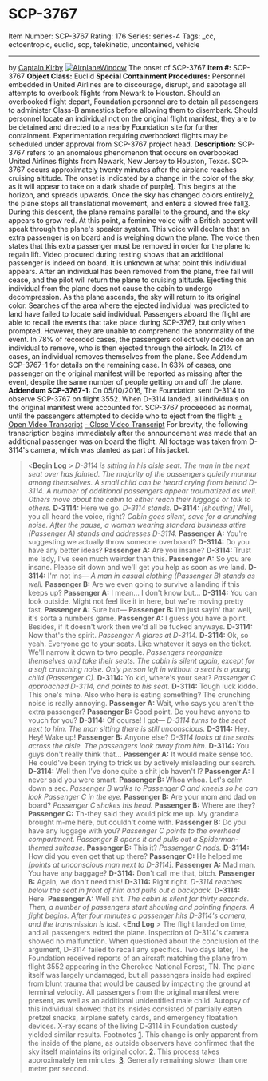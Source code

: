 # SCP-3767
Item Number: SCP-3767
Rating: 176
Series: series-4
Tags: _cc, ectoentropic, euclid, scp, telekinetic, uncontained, vehicle

---

by [Captain Kirby](/captain-kirby-s-personal-file)
[![AirplaneWindow](https://scp-wiki.wdfiles.com/local--resized-images/scp-3767/AirplaneWindow/medium.jpg)](https://scp-wiki.wdfiles.com/local--files/scp-3767/AirplaneWindow)
The onset of SCP-3767
**Item #:** SCP-3767
**Object Class:** Euclid
**Special Containment Procedures:** Personnel embedded in United Airlines are to discourage, disrupt, and sabotage all attempts to overbook flights from Newark to Houston. Should an overbooked flight depart, Foundation personnel are to detain all passengers to administer Class-B amnestics before allowing them to disembark. Should personnel locate an individual not on the original flight manifest, they are to be detained and directed to a nearby Foundation site for further containment.
Experimentation requiring overbooked flights may be scheduled under approval from SCP-3767 project head.
**Description:** SCP-3767 refers to an anomalous phenomenon that occurs on overbooked United Airlines flights from Newark, New Jersey to Houston, Texas. SCP-3767 occurs approximately twenty minutes after the airplane reaches cruising altitude. The onset is indicated by a change in the color of the sky, as it will appear to take on a dark shade of purple[1](javascript:;). This begins at the horizon, and spreads upwards. Once the sky has changed colors entirely[2](javascript:;), the plane stops all translational movement, and enters a slowed free fall[3](javascript:;). During this descent, the plane remains parallel to the ground, and the sky appears to grow red.
At this point, a feminine voice with a British accent will speak through the plane's speaker system. This voice will declare that an extra passenger is on board and is weighing down the plane. The voice then states that this extra passenger must be removed in order for the plane to regain lift. Video procured during testing shows that an additional passenger is indeed on board. It is unknown at what point this individual appears.
After an individual has been removed from the plane, free fall will cease, and the pilot will return the plane to cruising altitude. Ejecting this individual from the plane does not cause the cabin to undergo decompression. As the plane ascends, the sky will return to its original color. Searches of the area where the ejected individual was predicted to land have failed to locate said individual.
Passengers aboard the flight are able to recall the events that take place during SCP-3767, but only when prompted. However, they are unable to comprehend the abnormality of the event.
In 78% of recorded cases, the passengers collectively decide on an individual to remove, who is then ejected through the airlock. In 21% of cases, an individual removes themselves from the plane. See Addendum SCP-3767-1 for details on the remaining case.
In 63% of cases, one passenger on the original manifest will be reported as missing after the event, despite the same number of people getting on and off the plane.
**Addendum SCP-3767-1:** On 05/10/2016, The Foundation sent D-3114 to observe SCP-3767 on flight 3552. When D-3114 landed, all individuals on the original manifest were accounted for. SCP-3767 proceeded as normal, until the passengers attempted to decide who to eject from the flight:
[\+ Open Video Transcript](javascript:;)
[\- Close Video Transcript](javascript:;)
For brevity, the following transcription begins immediately after the announcement was made that an additional passenger was on board the flight. All footage was taken from D-3114's camera, which was planted as part of his jacket.
> <**Begin Log** >
> _D-3114 is sitting in his aisle seat. The man in the next seat over has fainted. The majority of the passengers quietly murmur among themselves. A small child can be heard crying from behind D-3114. A number of additional passengers appear traumatized as well. Others move about the cabin to either reach their luggage or talk to others._
> **D-3114:** Here we go.
> _D-3114 stands._
> **D-3114:** _[shouting]_ Well, you all heard the voice, right?
> _Cabin goes silent, save for a crunching noise. After the pause, a woman wearing standard business attire (Passenger A) stands and addresses D-3114._
> **Passenger A:** You're suggesting we actually throw someone overboard?
> **D-3114:** Do you have any better ideas?
> **Passenger A:** Are you insane?
> **D-3114:** Trust me lady, I've seen much weirder than this.
> **Passenger A:** So you are insane. Please sit down and we'll get you help as soon as we land.
> **D-3114:** I'm not ins—
> _A man in casual clothing (Passenger B) stands as well._
> **Passenger B:** Are we even going to survive a landing if this keeps up?
> **Passenger A:** I mean… I don't know but…
> **D-3114:** You can look outside. Might not feel like it in here, but we're moving pretty fast.
> **Passenger A:** Sure but—
> **Passenger B:** I'm just sayin' that well, it's sorta a numbers game.
> **Passenger A:** I guess you have a point. Besides, if it doesn't work then we'd all be fucked anyways.
> **D-3114:** Now that's the spirit.
> _Passenger A glares at D-3114._
> **D-3114:** Ok, so yeah. Everyone go to your seats. Like whatever it says on the ticket. We'll narrow it down to two people.
> _Passengers reorganize themselves and take their seats. The cabin is silent again, except for a soft crunching noise. Only person left in without a seat is a young child (Passenger C)._
> **D-3114:** Yo kid, where's your seat?
> _Passenger C approached D-3114, and points to his seat._
> **D-3114:** Tough luck kiddo. This one's mine. Also who here is eating something? The crunching noise is really annoying.
> **Passenger A:** Wait, who says you aren't the extra passenger?
> **Passenger B:** Good point. Do you have anyone to vouch for you?
> **D-3114:** Of course! I got—
> _D-3114 turns to the seat next to him. The man sitting there is still unconscious._
> **D-3114:** Hey. Hey! Wake up!
> **Passenger B:** Anyone else?
> _D-3114 looks at the seats across the aisle. The passengers look away from him._
> **D-3114:** You guys don't really think that…
> **Passenger A:** It would make sense too. He could've been trying to trick us by actively misleading our search.
> **D-3114:** Well then I've done quite a shit job haven't I?
> **Passenger A:** I never said you were smart.
> **Passenger B:** Whoa whoa. Let's calm down a sec.
> _Passenger B walks to Passenger C and kneels so he can look Passenger C in the eye._
> **Passenger B:** Are your mom and dad on board?
> _Passenger C shakes his head._
> **Passenger B:** Where are they?
> **Passenger C:** Th-they said they would pick me up. My grandma brought m-me here, but couldn't come with.
> **Passenger B:** Do you have any luggage with you?
> _Passenger C points to the overhead compartment. Passenger B opens it and pulls out a Spiderman-themed suitcase._
> **Passenger B:** This it?
> _Passenger C nods._
> **D-3114:** How did you even get that up there?
> **Passenger C:** He helped me _[points at unconscious man next to D-3114]_.
> **Passenger A:** Mad man. You have any baggage?
> **D-3114:** Don't call me that, bitch.
> **Passenger B:** Again, we don't need this!
> **D-3114:** Right right.
> _D-3114 reaches below the seat in front of him and pulls out a backpack._
> **D-3114:** Here.
> **Passenger A:** Well shit.
> _The cabin is silent for thirty seconds. Then, a number of passengers start shouting and pointing fingers. A fight begins. After four minutes a passenger hits D-3114's camera, and the transmission is lost._
> <**End Log** >
The flight landed on time, and all passengers exited the plane. Inspection of D-3114's camera showed no malfunction. When questioned about the conclusion of the argument, D-3114 failed to recall any specifics.
Two days later, The Foundation received reports of an aircraft matching the plane from flight 3552 appearing in the Cherokee National Forest, TN. The plane itself was largely undamaged, but all passengers inside had expired from blunt trauma that would be caused by impacting the ground at terminal velocity.
All passengers from the original manifest were present, as well as an additional unidentified male child. Autopsy of this individual showed that its insides consisted of partially eaten pretzel snacks, airplane safety cards, and emergency floatation devices.
X-ray scans of the living D-3114 in Foundation custody yielded similar results.
Footnotes
[1](javascript:;). This change is only apparent from the inside of the plane, as outside observers have confirmed that the sky itself maintains its original color.
[2](javascript:;). This process takes approximately ten minutes.
[3](javascript:;). Generally remaining slower than one meter per second.